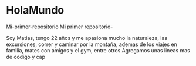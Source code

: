 # HolaMundo
Mi-primer-repositorio
Mi primer repositorio-

Soy Matias, tengo 22 años y me apasiona mucho la naturaleza, las excursiones, correr y caminar por la montaña, ademas de los viajes en familia, 
mates con amigos y el gym, entre otros
Agregamos unas lineas mas de codigo y cap

